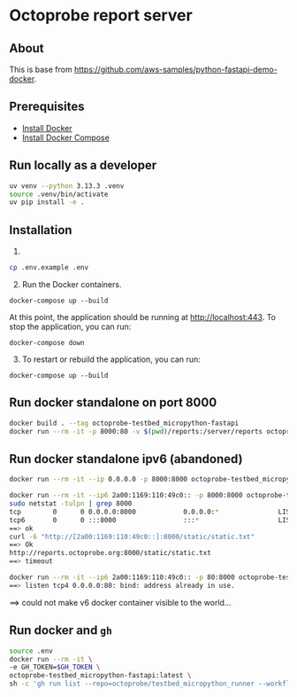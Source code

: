 # Octoprobe report server

## About

This is base from https://github.com/aws-samples/python-fastapi-demo-docker.

## Prerequisites
- [Install Docker](https://docs.docker.com/get-docker/)
- [Install Docker Compose](https://docs.docker.com/compose/install/)

## Run locally as a developer

```bash
uv venv --python 3.13.3 .venv
source .venv/bin/activate
uv pip install -e .
``` 

## Installation


1. 

```bash
cp .env.example .env
```

2. Run the Docker containers.
```
docker-compose up --build
```
At this point, the application should be running at [http://localhost:443](http://localhost:443). To stop the application, you can run:
```
docker-compose down
```
3. To restart or rebuild the application, you can run:
```
docker-compose up --build
```

## Run docker standalone on port 8000

```bash
docker build . --tag octoprobe-testbed_micropython-fastapi
docker run --rm -it -p 8000:80 -v $(pwd)/reports:/server/reports octoprobe-testbed_micropython-fastapi:latest
```

## Run docker standalone ipv6 (abandoned)

```bash
docker run --rm -it --ip 0.0.0.0 -p 8000:8000 octoprobe-testbed_micropython-fastapi:latest

docker run --rm -it --ip6 2a00:1169:110:49c0:: -p 8000:8000 octoprobe-testbed_micropython-fastapi:latest
sudo netstat -tulpn | grep 8000
tcp        0      0 0.0.0.0:8000            0.0.0.0:*               LISTEN      97505/docker-proxy
tcp6       0      0 :::8000                 :::*                    LISTEN      97512/docker-proxy
==> ok  
curl -6 "http://[2a00:1169:110:49c0::]:8000/static/static.txt"
==> Ok
http://reports.octoprobe.org:8000/static/static.txt
==> timeout

docker run --rm -it --ip6 2a00:1169:110:49c0:: -p 80:8000 octoprobe-testbed_micropython-fastapi:latest
==> listen tcp4 0.0.0.0:80: bind: address already in use.
```
==> could not make v6 docker container visible to the world...


## Run docker and `gh`

```bash
source .env
docker run --rm -it \
-e GH_TOKEN=$GH_TOKEN \
octoprobe-testbed_micropython-fastapi:latest \
sh -c 'gh run list --repo=octoprobe/testbed_micropython_runner --workflow=testbed_micropython --status completed --json name,number,status,url'
```